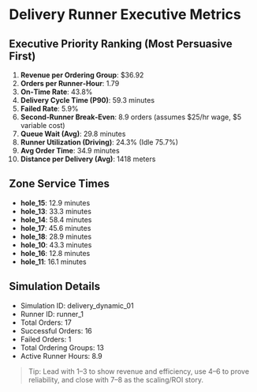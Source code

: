 # Delivery Runner Executive Metrics

## Executive Priority Ranking (Most Persuasive First)
1. **Revenue per Ordering Group**: $36.92
2. **Orders per Runner‑Hour**: 1.79
3. **On‑Time Rate**: 43.8%
4. **Delivery Cycle Time (P90)**: 59.3 minutes
5. **Failed Rate**: 5.9%
6. **Second‑Runner Break‑Even**: 8.9 orders (assumes $25/hr wage, $5 variable cost)
7. **Queue Wait (Avg)**: 29.8 minutes
8. **Runner Utilization (Driving)**: 24.3% (Idle 75.7%)
9. **Avg Order Time**: 34.9 minutes
10. **Distance per Delivery (Avg)**: 1418 meters

## Zone Service Times
- **hole_15**: 12.9 minutes
- **hole_13**: 33.3 minutes
- **hole_14**: 58.4 minutes
- **hole_17**: 45.6 minutes
- **hole_18**: 28.9 minutes
- **hole_10**: 43.3 minutes
- **hole_16**: 12.8 minutes
- **hole_11**: 16.1 minutes


## Simulation Details
- Simulation ID: delivery_dynamic_01
- Runner ID: runner_1
- Total Orders: 17
- Successful Orders: 16
- Failed Orders: 1
- Total Ordering Groups: 13
- Active Runner Hours: 8.9

> Tip: Lead with 1–3 to show revenue and efficiency, use 4–6 to prove reliability, and close with 7–8 as the scaling/ROI story.
